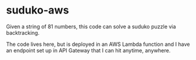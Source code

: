 # suduko-aws

Given a string of 81 numbers, this code can solve a suduko puzzle via backtracking.

The code lives here, but is deployed in an AWS Lambda function and I have an endpoint set up in API Gateway that I can hit anytime, anywhere.
